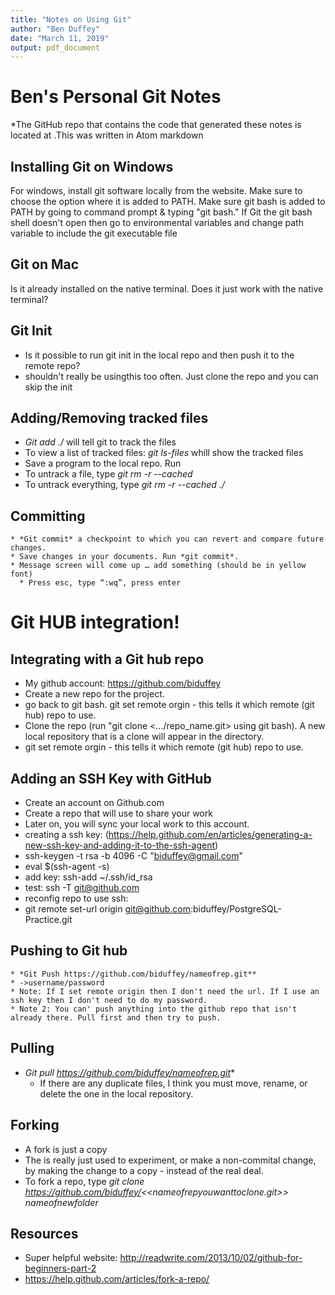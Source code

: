 ```yaml
---
title: "Notes on Using Git"
author: "Ben Duffey"
date: "March 11, 2019"
output: pdf_document
---
```


# Ben's Personal Git Notes
<p> *The GitHub repo that contains the code that generated these notes is located at <https://github.com/biduffey/Git-Notes>.This was written in Atom markdown</p>

## Installing Git on Windows
  <p> For windows, install git software locally from the website. Make sure to choose the option where it is added to PATH. Make sure git bash is added to PATH by going to command prompt & typing "git bash." If Git the git bash shell doesn't open then go to environmental variables and change path variable to include the git executable file </p>

## Git on Mac
  <p> Is it already installed on the native terminal. Does it just work with the native terminal? </p>


## Git Init
  * Is it possible to run git init in the local repo and then push it to the remote repo?
  * shouldn't really be usingthis too often. Just clone the repo and you can skip the init

## Adding/Removing tracked files
  * *Git add ./<document>*  will tell git to track the files
  * To view a list of tracked files: *git ls-files* whill show the tracked files
  * Save a program to the local repo. Run     
  * To untrack a file, type *git rm -r --cached <document>*
  * To untrack everything, type *git rm -r --cached ./*

## Committing
    * *Git commit* a checkpoint to which you can revert and compare future changes.
    * Save changes in your documents. Run *git commit*.
    * Message screen will come up … add something (should be in yellow font)
      * Press esc, type “:wq”, press enter


Git HUB integration!
=============================

## Integrating with a Git hub repo
  * My github account: https://github.com/biduffey
  * Create a new repo for the project.
  * go back to git bash. git set remote orgin - this tells it which remote (git hub) repo to use.
  * Clone the repo (run "git clone <.../repo_name.git> using git bash). A new local repository that is a clone will appear in the directory.
  * git set remote orgin - this tells it which remote (git hub) repo to use.

## Adding an SSH Key with GitHub
  * Create an account on Github.com
  * Create a repo that will use to share your work
  * Later on, you will sync your local work to this account.
  * creating a ssh key: (https://help.github.com/en/articles/generating-a-new-ssh-key-and-adding-it-to-the-ssh-agent)
  * ssh-keygen -t rsa -b 4096 -C "biduffey@gmail.com"
  * eval $(ssh-agent -s)
  * add key: ssh-add ~/.ssh/id_rsa
  * test: ssh -T git@github.com
  * reconfig repo to use ssh:
  * git remote set-url origin git@github.com:biduffey/PostgreSQL-Practice.git

## Pushing to Git hub
    * *Git Push https://github.com/biduffey/nameofrep.git**
    * ->username/password
    * Note: If I set remote origin then I don't need the url. If I use an ssh key then I don't need to do my password.
    * Note 2: You can' push anything into the github repo that isn't already there. Pull first and then try to push.

## Pulling
  * *Git pull https://github.com/biduffey/nameofrep.git**
    * If there are any duplicate files, I think you must move, rename, or delete the one in the local repository.

## Forking
  * A fork is just a copy
  * The is really just used to experiment, or make a non-commital change, by making the change to a copy - instead of the real deal.
  * To fork a repo, type *git clone https://github.com/biduffey/<<nameofrepyouwanttoclone.git>> nameofnewfolder*


## Resources
  * Super helpful website: http://readwrite.com/2013/10/02/github-for-beginners-part-2
  * https://help.github.com/articles/fork-a-repo/
